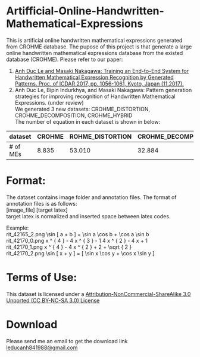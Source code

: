 # Artifficial-Online-Handwritten-Mathematical-Expressions
This is artificial online handwritten mathematical expressions generated from CROHME database.
The pupose of this project is that generate a large online handwritten mathematical expressions database from the existed database (CROHME). Please refer to our paper:   
1. [Anh Duc Le and Masaki Nakagawa: Training an End-to-End System for Handwritten Mathematical Expression Recognition by Generated Patterns. Proc. of ICDAR 2017, pp. 1056-1061, Kyoto, Japan (11.2017).](http://web.tuat.ac.jp/~nakagawa/pub/2017/pdf/ICDAR2017-(Training_an_End-to-End_System_for_Handwritten_Mathematical_expressions_by_generated_patterns).pdf)   
2. Anh Duc Le, Bipin Indurkhya, and Masaki Nakagawa: Pattern generation strategies for improving recognition of Handwritten Mathematical Expressions. (under review)   
We generated 3 new datasets: CROHME_DISTORTION, CROHME_DECOMPOSITION, CROHME_HYBRID   
The number of equation in each dataset is shown in below:   

|   dataset|CROHME    | ROHME_DISTORTION| CROHME_DECOMPOSITION| CROHME_HYBRID |   
|---|---|---|---|---|   
|  # of MEs | 8.835  |53.010   | 32.884  | 197.304  |   


# Format:
The dataset contains image folder and annotation files. The format of annotation files is as follows:   
[image_file] [target latex]   
target latex is normalized and inserted space between latex codes.   

Example:   
rit_42165_2.png \sin [ a + b ] = \sin a \cos b + \cos a \sin b   
rit_42170_0.png x ^ { 4 } - 4 x ^ { 3 } - 1 4 x ^ { 2 } - 4 x + 1   
rit_42170_1.png x ^ { 4 } - 4 x ^ { 2 } + 2 + \sqrt { 2 }   
rit_42170_2.png \sin [ x + y ] = [ \sin x \cos y + \cos x \sin y ]   
 
# Terms of Use:
This dataset is licensed under a [Attribution-NonCommercial-ShareAlike 3.0 Unported (CC BY-NC-SA 3.0) License](https://creativecommons.org/licenses/by-nc-sa/3.0/deed.en)   
# Download 
Please send me an email to get the download link   
leducanh841988@gmail.com
